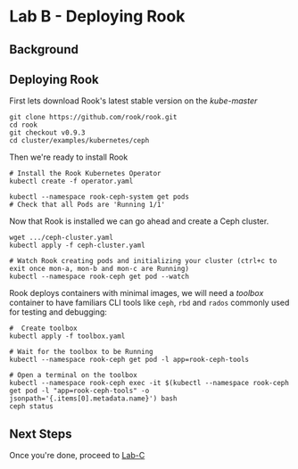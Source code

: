 # Lab B - Deploying Rook

## Background



## Deploying Rook

First lets download Rook's latest stable version on the *kube-master*
```
git clone https://github.com/rook/rook.git
cd rook
git checkout v0.9.3
cd cluster/examples/kubernetes/ceph
```

Then we're ready to install Rook
```
# Install the Rook Kubernetes Operator
kubectl create -f operator.yaml

kubectl --namespace rook-ceph-system get pods
# Check that all Pods are 'Running 1/1'
```

Now that Rook is installed we can go ahead and create a Ceph cluster.

```
wget .../ceph-cluster.yaml
kubectl apply -f ceph-cluster.yaml

# Watch Rook creating pods and initializing your cluster (ctrl+c to exit once mon-a, mon-b and mon-c are Running)
kubectl --namespace rook-ceph get pod --watch
```

Rook deploys containers with minimal images, we will need a *toolbox* container to have familiars CLI tools like `ceph`, `rbd` and `rados` commonly used for testing and debugging:

```
#  Create toolbox
kubectl apply -f toolbox.yaml

# Wait for the toolbox to be Running
kubectl --namespace rook-ceph get pod -l app=rook-ceph-tools

# Open a terminal on the toolbox
kubectl --namespace rook-ceph exec -it $(kubectl --namespace rook-ceph get pod -l "app=rook-ceph-tools" -o jsonpath='{.items[0].metadata.name}') bash
ceph status
```


## Next Steps

Once you're done, proceed to [Lab-C](Lab-C.md)
